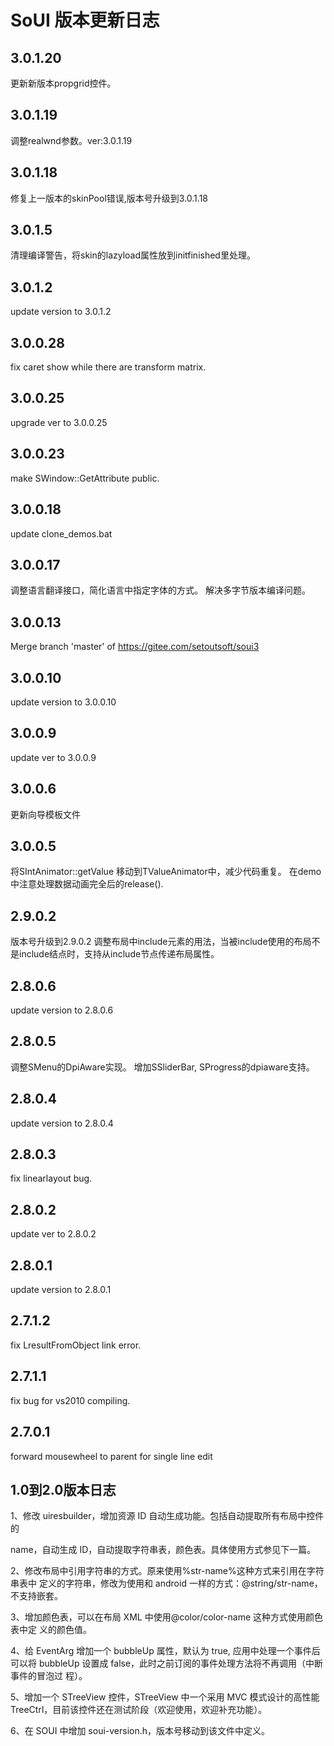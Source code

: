 # SoUI 版本更新日志

## 3.0.1.20

更新新版本propgrid控件。

## 3.0.1.19

调整realwnd参数。ver:3.0.1.19

## 3.0.1.18

修复上一版本的skinPool错误,版本号升级到3.0.1.18

## 3.0.1.5

清理编译警告，将skin的lazyload属性放到initfinished里处理。

## 3.0.1.2

update version to 3.0.1.2

## 3.0.0.28

fix caret show while there are transform matrix.

## 3.0.0.25

upgrade ver to 3.0.0.25

## 3.0.0.23

make SWindow::GetAttribute public.

## 3.0.0.18

update clone_demos.bat

## 3.0.0.17

调整语言翻译接口，简化语言中指定字体的方式。
      解决多字节版本编译问题。

## 3.0.0.13

Merge branch 'master' of <https://gitee.com/setoutsoft/soui3>

## 3.0.0.10

update version to 3.0.0.10

## 3.0.0.9

update ver to 3.0.0.9

## 3.0.0.6

更新向导模板文件

## 3.0.0.5

将SIntAnimator::getValue 移动到TValueAnimator中，减少代码重复。
在demo中注意处理数据动画完全后的release().

## 2.9.0.2

版本号升级到2.9.0.2
调整布局中include元素的用法，当被include使用的布局不是include结点时，支持从include节点传递布局属性。

## 2.8.0.6

update version to 2.8.0.6

## 2.8.0.5

调整SMenu的DpiAware实现。
增加SSliderBar, SProgress的dpiaware支持。

## 2.8.0.4

update version to 2.8.0.4

## 2.8.0.3

fix linearlayout bug.

## 2.8.0.2

update ver to 2.8.0.2

## 2.8.0.1

update version to 2.8.0.1

## 2.7.1.2

fix LresultFromObject link error.

## 2.7.1.1

fix bug for vs2010 compiling.

## 2.7.0.1

forward mousewheel to parent for single line edit

## 1.0到2.0版本日志

1、修改 uiresbuilder，增加资源 ID 自动生成功能。包括自动提取所有布局中控件的

name，自动生成 ID，自动提取字符串表，颜色表。具体使用方式参见下一篇。

2、修改布局中引用字符串的方式。原来使用%str-name%这种方式来引用在字符串表中
定义的字符串，修改为使用和 android 一样的方式：@string/str-name，不支持嵌套。

3、增加颜色表，可以在布局 XML 中使用@color/color-name 这种方式使用颜色表中定
义的颜色值。

4、给 EventArg 增加一个 bubbleUp 属性，默认为 true, 应用中处理一个事件后可以将
bubbleUp 设置成 false，此时之前订阅的事件处理方法将不再调用（中断事件的冒泡过
程）。

5、增加一个 STreeView 控件，STreeView 中一个采用 MVC 模式设计的高性能
TreeCtrl，目前该控件还在测试阶段（欢迎使用，欢迎补充功能）。

6、在 SOUI 中增加 soui-version.h，版本号移动到该文件中定义。

